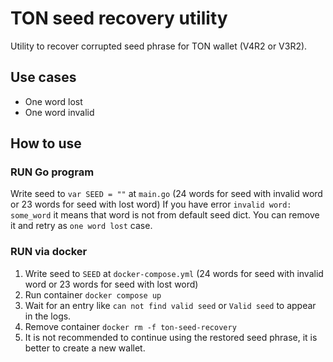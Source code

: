 # TON seed recovery utility

Utility to recover corrupted seed phrase for TON wallet (V4R2 or V3R2).

## Use cases
* One word lost
* One word invalid

## How to use

### RUN Go program
Write seed to `var SEED = ""` at `main.go` (24 words for seed with invalid word or 23 words for seed with lost word)
If you have error `invalid word: some_word` it means that word is not from default seed dict. You can remove it and retry as `one word lost` case.

### RUN via docker
1. Write seed to `SEED` at `docker-compose.yml` (24 words for seed with invalid word or 23 words for seed with lost word)
2. Run container `docker compose up`
3. Wait for an entry like `can not find valid seed` or `Valid seed` to appear in the logs.
4. Remove container `docker rm -f ton-seed-recovery`
5. It is not recommended to continue using the restored seed phrase, it is better to create a new wallet.